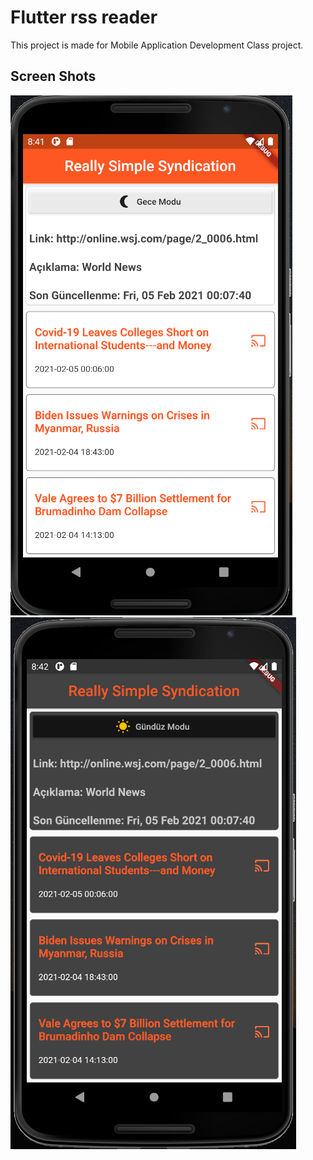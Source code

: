 # Flutter rss reader

This project is made for Mobile Application Development Class project.

## Screen Shots

![Day](https://github.com/turkaytunc/flutter-rss-reader/blob/main/static-files/day.png)  
![Night](https://github.com/turkaytunc/flutter-rss-reader/blob/main/static-files/night.png)
